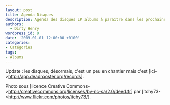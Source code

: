 ```yaml
---
layout: post
title: Agenda Disques
description: Agenda des disques LP albums à paraître dans les prochaines semaines.
authors:
  - Dirty Henry
wordpress_id: 9
date: '2009-01-01 12:00:00 +0100'
categories:
- Catégories
tags:
- Albums
---
```

Update : les disques, désormais, c'est un peu en chantier mais c'est [ici->http://app.deadrooster.org/records].

Photo sous [licence Creative Commons->http://creativecommons.org/licenses/by-nc-sa/2.0/deed.fr] par [itchy73->http://www.flickr.com/photos/itchy73/].
